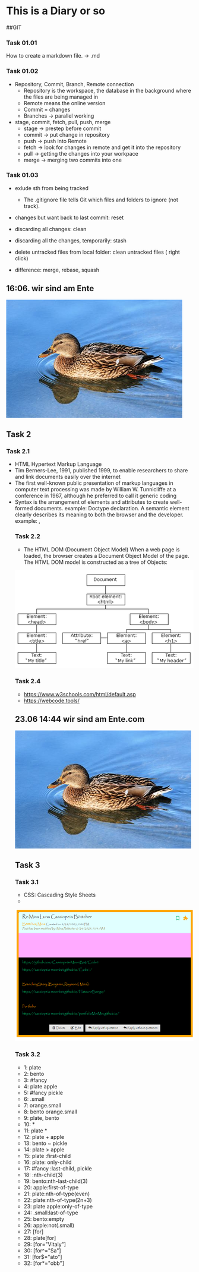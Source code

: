 # This is a Diary or so

##GIT

### Task 01.01
How to create a markdown file. -> .md


### Task 01.02
* Repository, Commit, Branch, Remote connection
  * Repository is the workspace, the database in the background where the files are being managed in
  * Remote means the online version
  * Commit = changes
  * Branches -> parallel working
* stage, commit, fetch, pull, push, merge
  * stage -> prestep before commit
  * commit -> put change in repository
  * push -> push into Remote
  * fetch -> look for changes in remote and get it into the repository
  * pull -> getting the changes into your workpace
  * merge -> merging two commits into one
 
### Task 01.03
* exlude sth from being tracked
    * The .gitignore file tells Git which files and folders to ignore (not track).
 
* changes but want back to last commit: reset
* discarding all changes: clean
* discarding all the changes, temporarily: stash
  
* delete untracked files from local folder: clean untracked files ( right click)
* difference: merge, rebase, squash

## 16:06. wir sind am Ente
![](/Hello/ente.jpg)






## Task 2

### Task 2.1
* HTML Hypertext Markup Language
* Tim Berners-Lee, 1991, published 1999, to enable researchers to share and link documents easily over the internet
* The first well-known public presentation of markup languages in computer text processing was made by William W. Tunnicliffe at a conference in 1967, although he preferred to call it generic coding
* Syntax is the arrangement of elements and attributes to create well-formed documents. example: Doctype declaration. 
  A semantic element clearly describes its meaning to both the browser and the developer. example: <img>, <table>

### Task 2.2 
* The HTML DOM (Document Object Model) When a web page is loaded, the browser creates a Document Object Model of the page. The HTML DOM model is constructed as a tree of Objects:

![](/Hello/DOM.gif)

### Task 2.4
* https://www.w3schools.com/html/default.asp
* https://webcode.tools/


## 23.06 14:44 wir sind am Ente.com
![](/Hello/ente.jpg)

## Task 3

### Task 3.1

* CSS: Cascading Style Sheets
* 

![](/task3.1.png)

### Task 3.2



* 1: plate
* 2: bento
* 3: #fancy
* 4: plate apple
* 5: #fancy pickle
* 6: .small
* 7: orange.small
* 8: bento orange.small
* 9: plate, bento
* 10: *
* 11: plate *
* 12: plate + apple
* 13: bento ~ pickle
* 14: plate > apple
* 15: plate :first-child
* 16: plate: only-child
* 17: #fancy :last-child, pickle
* 18: :nth-child(3)
* 19: bento:nth-last-child(3)
* 20: apple:first-of-type
* 21: plate:nth-of-type(even)
* 22: plate:nth-of-type(2n+3)
* 23: plate apple:only-of-type
* 24: .small:last-of-type
* 25: bento:empty
* 26: apple:not(.small)
* 27: \[for\]
* 28: plate\[for\]
* 29: \[for="Vitaly"\]
* 30: \[for^="Sa"\]
* 31: \[for$="ato"\]
* 32: \[for*="obb"\]

